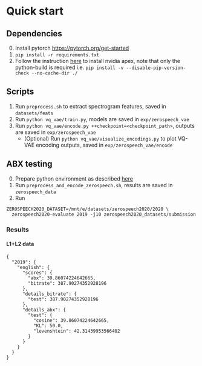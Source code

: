 # Quick start

## Dependencies

0. Install pytorch https://pytorch.org/get-started
1. `pip install -r requirements.txt`
2. Follow the instruction [here](https://github.com/NVIDIA/apex#linux) to install nvidia apex, note that only the
   python-build is required i.e. `pip install -v --disable-pip-version-check --no-cache-dir ./`

## Scripts

1. Run `preprocess.sh` to extract spectrogram features, saved in `datasets/feats`
2. Run `python vq_vae/train.py`, models are saved in `exp/zerospeech_vae`
3. Run `python vq_vae/encode.py ++checkpoint=<checkpoint_path>`, outputs are saved in `exp/zerospeech_vae`
    - (Optional) Run `python vq_vae/visualize_encodings.py` to plot VQ-VAE encoding outputs, saved
      in `exp/zerospeech_vae/encode`

## ABX testing

0. Prepare python environment as described [here](https://github.com/tjysdsg/zerospeech2020)
1. Run `preprocess_and_encode_zerospeech.sh`, results are saved in `zerospeech_data`
2. Run

```
ZEROSPEECH2020_DATASET=/mnt/e/datasets/zerospeech2020/2020 \
  zerospeech2020-evaluate 2019 -j10 zerospeech2020_datasets/submission
```

### Results

#### L1+L2 data

```json5
{
  "2019": {
    "english": {
      "scores": {
        "abx": 39.86074224642665,
        "bitrate": 387.90274352928196
      },
      "details_bitrate": {
        "test": 387.90274352928196
      },
      "details_abx": {
        "test": {
          "cosine": 39.86074224642665,
          "KL": 50.0,
          "levenshtein": 42.31439953566402
        }
      }
    }
  }
}
```